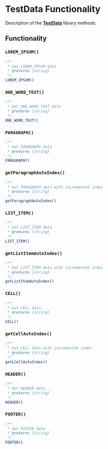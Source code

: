 # TestData Functionality

Description of the [**TestData**](/puppeteer/module/common/TestData/README.md) library methods.

## Functionality

### `LOREM_IPSUM()`

```javascript
/**
 * Get LOREM_IPSUM data
 * @returns {string}
 */
LOREM_IPSUM()
```

### `ONE_WORD_TEXT()`

```javascript
/**
 * Get ONE_WORD_TEXT data
 * @returns {string}
 */
ONE_WORD_TEXT()
```

### `PARAGRAPH()`

```javascript
/**
 * Get PARAGRAPH data
 * @returns {string}
 */
PARAGRAPH()
```

### `getParagraphAutoIndex()`

```javascript
/**
 * Get PARAGRAPH data with incremented index
 * @returns {string}
 */
getParagraphAutoIndex()
```

### `LIST_ITEM()`

```javascript
/**
 * Get LIST_ITEM data
 * @returns {string}
 */
LIST_ITEM()
```

### `getListItemAutoIndex()`

```javascript
/**
 * Get LIST_ITEM data with incremented index
 * @returns {string}
 */
getListItemAutoIndex()
```

### `CELL()`

```javascript
/**
 * Get CELL data
 * @returns {string}
 */
CELL()
```

### `getCellAutoIndex()`

```javascript
/**
 * Get CELL data with incremented index
 * @returns {string}
 */
getLCellAutoIndex()
```

### `HEADER()`

```javascript
/**
 * Get HEADER data
 * @returns {string}
 */
HEADER()
```

### `FOOTER()`

```javascript
/**
 * Get FOOTER data
 * @returns {string}
 */
FOOTER()
```
